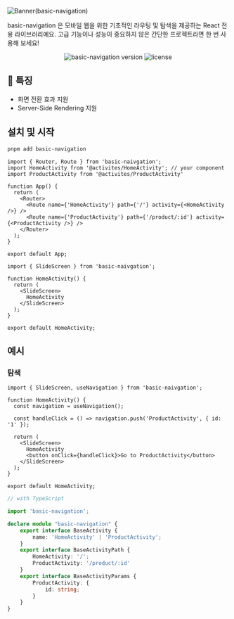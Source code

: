![Banner(basic-navigation)](https://github.com/user-attachments/assets/2661452e-a695-48dc-9210-bf93d6577662)

basic-navigation 은 모바일 웹을 위한 기초적인 라우팅 및 탐색을 제공하는 React 전용 라이브러리예요. 고급 기능이나 성능이 중요하지 않은 간단한 프로젝트라면 한 번 사용해 보세요!

<p align="center">
    <img src="https://img.shields.io/npm/v/basic-navigation?style=flat-square&labelColor=%2360758B&color=%23004ECC" alt="basic-navigation version"/>
    <img src="https://img.shields.io/github/license/kimjh96/basic-navigation?style=flat-square" alt="license" />
</p>

## 🚀 특징
- 화면 전환 효과 지원
- Server-Side Rendering 지원

## 설치 및 시작
```bash
pnpm add basic-navigation
```

```tsx
import { Router, Route } from 'basic-naivgation';
import HomeActivity from '@activites/HomeActivity'; // your component
import ProductActivity from '@activites/ProductActivity'

function App() {
  return (
    <Router>
      <Route name={'HomeActivity'} path={'/'} activity={<HomeActivity />} />
      <Route name={'ProductActivity'} path={'/product/:id'} activity={<ProductActivity />} />
    </Router>
  );
}

export default App;
```

```tsx
import { SlideScreen } from 'basic-naivgation';

function HomeActivity() {
  return (
    <SlideScreen>
      HomeActivity
    </SlideScreen>
  );
}

export default HomeActivity;
```

## 예시
### 탐색
```tsx
import { SlideScreen, useNavigation } from 'basic-naivgation';

function HomeActivity() {
  const navigation = useNavigation();

  const handleClick = () => navigation.push('ProductActivity', { id: '1' });

  return (
    <SlideScreen>
      HomeActivity
      <button onClick={handleClick}>Go to ProductActivity</button>
    </SlideScreen>
  );
}

export default HomeActivity;
```

```typescript
// with TypeScript

import 'basic-navigation';

declare module "basic-navigation" {
    export interface BaseActivity {
        name: 'HomeActivity' | 'ProductActivity';
    }
    export interface BaseActivityPath {
        HomeActivity: '/';
        ProductActivity: '/product/:id'
    }
    export interface BaseActivityParams {
        ProductActivity: {
            id: string;
        }
    }
}
```
